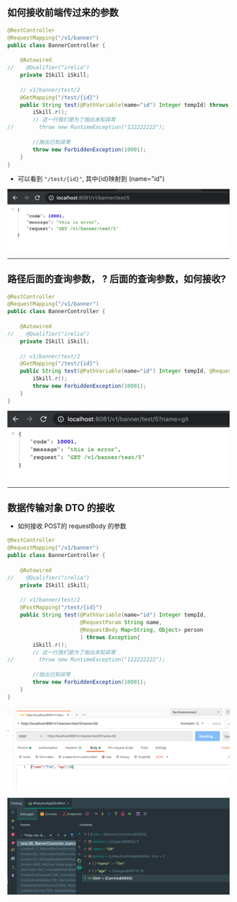 ## 如何接收前端传过来的参数

```java
@RestController
@RequestMapping("/v1/banner")
public class BannerController {

    @Autowired
//    @Qualifier("irelia")
    private ISkill iSkill;

    // v1/banner/test/2
    @GetMapping("/test/{id}")
    public String test(@PathVariable(name="id") Integer tempId) throws Exception{
        iSkill.r();
        // 这一行我们是为了抛出未知异常
//        throw new RuntimeException("122222222");

        //抛出已知异常
        throw new ForbiddenException(10001);
    }
}
```

- 可以看到 `"/test/{id}"`, 其中{id}映射到 (name="id")

![](img/2021-01-22-11-45-58.png)

---

## 路径后面的查询参数， ? 后面的查询参数，如何接收?

```java
@RestController
@RequestMapping("/v1/banner")
public class BannerController {

    @Autowired
//    @Qualifier("irelia")
    private ISkill iSkill;

    // v1/banner/test/2
    @GetMapping("/test/{id}")
    public String test(@PathVariable(name="id") Integer tempId, @RequestParam String name) throws Exception{
        iSkill.r();
        throw new ForbiddenException(10001);
    }
}
```


![](img/2021-01-22-11-49-43.png)

---

## 数据传输对象 DTO 的接收

- 如何接收 POST的 requestBody 的参数



```java
@RestController
@RequestMapping("/v1/banner")
public class BannerController {

    @Autowired
//    @Qualifier("irelia")
    private ISkill iSkill;

    // v1/banner/test/2
    @PostMapping("/test/{id}")
    public String test(@PathVariable(name="id") Integer tempId,
                       @RequestParam String name,
                       @RequestBody Map<String, Object> person
                       ) throws Exception{
        iSkill.r();
        // 这一行我们是为了抛出未知异常
//        throw new RuntimeException("122222222");

        //抛出已知异常
        throw new ForbiddenException(10001);
    }
}
```

![](img/2021-01-22-12-01-43.png)

![](img/2021-01-22-12-03-19.png)




























